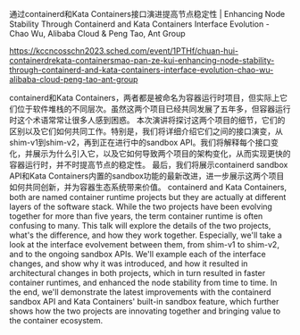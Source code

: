 通过containerd和Kata Containers接口演进提高节点稳定性 | Enhancing Node Stability Through Containerd and Kata Containers Interface Evolution - Chao Wu, Alibaba Cloud & Peng Tao, Ant Group

https://kccncosschn2023.sched.com/event/1PTHf/chuan-hui-containerdrekata-containersmao-pan-ze-kui-enhancing-node-stability-through-containerd-and-kata-containers-interface-evolution-chao-wu-alibaba-cloud-peng-tao-ant-group

containerd和Kata Containers，两者都是被命名为容器运行时项目，但实际上它们位于软件堆栈的不同层次。虽然这两个项目已经共同发展了五年多，但容器运行时这个术语常常让很多人感到困惑。 本次演讲将探讨这两个项目的细节，它们的区别以及它们如何共同工作。特别是，我们将详细介绍它们之间的接口演变，从shim-v1到shim-v2，再到正在进行中的sandbox API。我们将解释每个接口变化，并展示为什么引入它，以及它如何导致两个项目的架构变化，从而实现更快的容器运行时，并不时提高节点的稳定性。 最后，我们将展示containerd sandbox API和Kata Containers内置的sandbox功能的最新改进，进一步展示这两个项目如何共同创新，并为容器生态系统带来价值。 
containerd and Kata Containers, both are named container runtime projects but they are actually at different layers of the software stack. While the two projects have been evolving together for more than five years, the term container runtime is often confusing to many. This talk will explore the details of the two projects, what's the difference, and how they work together. Especially, we'll take a look at the interface evolvement between them, from shim-v1 to shim-v2, and to the ongoing sandbox APIs. We'll example each of the interface changes, and show why it was introduced, and how it resulted in architectural changes in both projects, which in turn resulted in faster container runtimes, and enhanced the node stability from time to time. In the end, we'll demonstrate the latest improvements with the containerd sandbox API and Kata Containers' built-in sandbox feature, which further shows how the two projects are innovating together and bringing value to the container ecosystem.